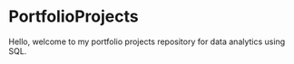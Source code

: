 # PortfolioProjects

Hello, welcome to my portfolio projects repository for data analytics using SQL.
